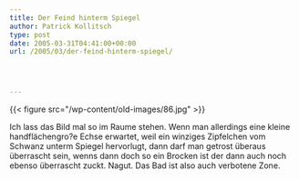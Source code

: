 ```yaml
---
title: Der Feind hinterm Spiegel
author: Patrick Kollitsch
type: post
date: 2005-03-31T04:41:00+00:00
url: /2005/03/der-feind-hinterm-spiegel/




---
```

{{< figure src="/wp-content/old-images/86.jpg" >}}

Ich lass das Bild mal so im Raume stehen. Wenn man allerdings eine kleine handflächengro?e Echse erwartet, weil ein winziges Zipfelchen vom Schwanz unterm Spiegel hervorlugt, dann darf man getrost überaus überrascht sein, wenns dann doch so ein Brocken ist der dann auch noch ebenso überrascht zuckt. Nagut. Das Bad ist also auch verbotene Zone.